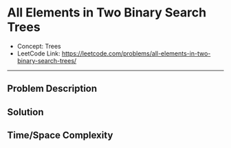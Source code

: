 # All Elements in Two Binary Search Trees

- Concept: Trees
- LeetCode Link: https://leetcode.com/problems/all-elements-in-two-binary-search-trees/

---

## Problem Description

## Solution

## Time/Space Complexity

